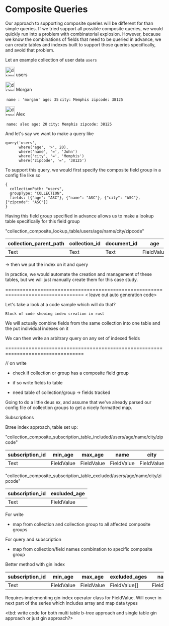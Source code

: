 

# Composite Queries

Our approach to supporting composite queries will be different for than simple queries. If we tried support all possible composite queries, we would quickly run into a problem with combinatorial explosion. However, because we know the combinations of fields that need to be queried in advance, we can create tables and indexes built to support those queries specifically, and avoid that problem.

Let an example collection of user data `users` 

<img src="/Users/pd/diy-firestore/images/collection-dark.png" alt="drawing" width="30"/> users

​		<img src="/Users/pd/diy-firestore/images/document-dark.png" alt="drawing" width="30"/> Morgan

​			`name : 'morgan'`
​			`age: 35`
​			`city: Memphis`
​			`zipcode: 38125`

​		<img src="/Users/pd/diy-firestore/images/document-dark.png" alt="drawing" width="30"/> Alex​

​			`name: alex`
​			`age: 20`
​			`city: Memphis`
​			`zipcode: 38125`

And let's say we want to make a query like 

```
query('users', 
      where('age', '>', 20), 
      where('name', '=', 'John')      
      where('city', '=', 'Memphis')     
      where('zipcode', '=', '38125')
```

To support this query, we would first specify the composite field group in a config file like so

```
{
  collectionPath: "users", 
  groupType: "COLLECTION", 
  fields: [{"age": "ASC"}, {"name": "ASC"}, {"city": "ASC"}, {"zipcode": "ASC"}]
}
```

Having this field group specified in advance allows us to make a lookup table specifically for this field group

"collection_composite_lookup_table/users/age/name/city/zipcode"

| collection_parent_path | collection_id | document_id | age        | name       | city       | zipcode    |
| ---------------------- | ------------- | ----------- | ---------- | ---------- | ---------- | ---------- |
| Text                   | Text          | Text        | FieldValue | FieldValue | FieldValue | FieldValue |

-> then we put the index on it and query

In practice, we would automate the creation and management of these tables, but we will just manually create them for this case study.



=================================================================================
< leave out auto generation code>


Let's take a look at a code sample which will do that?


```
Block of code showing index creation in rust
```
We will actually combine fields from the same collection into one table and the put individual indexes on it

We can then write an arbitrary query on any set of indexed fields

=================================================================================



// on write

  - check if collection or group has a composite field group
  - if so write fields to table
  
  - need table of collection/group -> fields tracked



Going to do a little deus ex, and assume that we've already parsed our config file of collection groups to get a nicely formatted map.





Subscriptions

Btree index approach, table set up:

"collection_composite_subscription_table_included/users/age/name/city/zipcode"

| subscription_id | min_age    | max_age    | name       | city       | zipcode    |
| --------------- | ---------- | ---------- | ---------- | ---------- | ---------- |
| Text            | FieldValue | FieldValue | FieldValue | FieldValue | FieldValue |


"collection_composite_subscription_table_excluded/users/age/name/city/zipcode"

| subscription_id | excluded_age |
| --------------- | ------------ |
| Text            | FieldValue   |


For write

- map from collection and collection group to all affected composite groups

For query and subscription

- map from collection/field names combination to specific composite group


Better method with gin index

| subscription_id | min_age    | max_age    | excluded_ages | name       | city       | zipcode    |
| --------------- | ---------- | ---------- | ------------- | ---------- | ---------- | ---------- |
| Text            | FieldValue | FieldValue | FieldValue[]  | FieldValue | FieldValue | FieldValue |

Requires implementing gin index operator class for FieldValue. Will cover in next part of the series
which includes array and map data types

<tbd: write code for both multi table b-tree approach and single table gin approach or just gin approach?>

